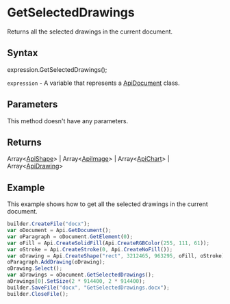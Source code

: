 # GetSelectedDrawings

Returns all the selected drawings in the current document.

## Syntax

expression.GetSelectedDrawings();

`expression` - A variable that represents a [ApiDocument](../ApiDocument.md) class.

## Parameters

This method doesn't have any parameters.

## Returns

Array<[ApiShape](../../ApiShape/ApiShape.md)> &#124; Array<[ApiImage](../../ApiImage/ApiImage.md)> &#124; Array<[ApiChart](../../ApiChart/ApiChart.md)> &#124; Array<[ApiDrawing](../../ApiDrawing/ApiDrawing.md)>

## Example

This example shows how to get all the selected drawings in the current document.

```javascript
builder.CreateFile("docx");
var oDocument = Api.GetDocument();
var oParagraph = oDocument.GetElement(0);
var oFill = Api.CreateSolidFill(Api.CreateRGBColor(255, 111, 61));
var oStroke = Api.CreateStroke(0, Api.CreateNoFill());
var oDrawing = Api.CreateShape("rect", 3212465, 963295, oFill, oStroke);
oParagraph.AddDrawing(oDrawing);
oDrawing.Select();
var aDrawings = oDocument.GetSelectedDrawings();
aDrawings[0].SetSize(2 * 914400, 2 * 914400);
builder.SaveFile("docx", "GetSelectedDrawings.docx");
builder.CloseFile();
```